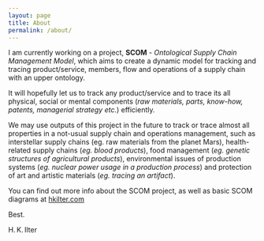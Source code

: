 ```yaml
---
layout: page
title: About
permalink: /about/
---
```


I am currently working on a project, **SCOM** - *Ontological Supply Chain Management Model*,  which aims to create a dynamic model for tracking and tracing product/service, members, flow and operations of a supply chain with an upper ontology. 

It will hopefully let us to track any product/service and to trace its all physical, social or mental components (*raw materials, parts, know-how, patents, managerial strategy etc.*) efficiently. 

We may use outputs of this project in the future to track or trace almost all properties in a not-usual supply chain and operations management, such as interstellar supply chains (eg. raw materials from the planet Mars), health-related supply chains (*eg. blood products*), food management (*eg. genetic structures of agricultural products*), environmental issues of production systems (*eg. nuclear power usage in a production process*) and protection of art and artistic materials (*eg. tracing an artifact*).

You can find out more info about the SCOM project, as well as basic SCOM diagrams at [hkilter.com](http://hkilter.com/index.php?title=Research)

Best.

H.&#8201;K.&#8201;Ilter